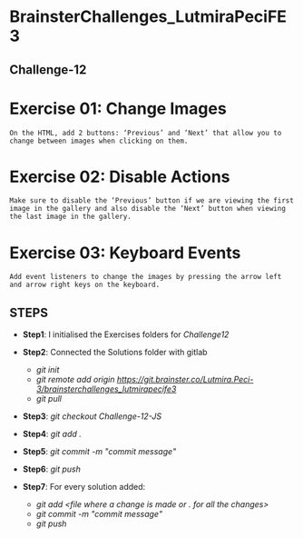 # BrainsterChallenges_LutmiraPeciFE3

## Challenge-12

# Exercise 01: Change Images

```
On the HTML, add 2 buttons: ‘Previous’ and ‘Next’ that allow you to change between images when clicking on them.
```

# Exercise 02: Disable Actions

```
Make sure to disable the ‘Previous’ button if we are viewing the first image in the gallery and also disable the ‘Next’ button when viewing the last image in the gallery.
```

# Exercise 03: Keyboard Events

```
Add event listeners to change the images by pressing the arrow left and arrow right keys on the keyboard.
```

## STEPS

- **Step1**: I initialised the Exercises folders for _Challenge12_

- **Step2**: Connected the Solutions folder with gitlab

  - _git init_
  - _git remote add origin https://git.brainster.co/Lutmira.Peci-3/brainsterchallenges_lutmirapecife3_
  - _git pull_

- **Step3**: _git checkout Challenge-12-JS_

- **Step4**: _git add ._

- **Step5**: _git commit -m "commit message"_

- **Step6**: _git push_

- **Step7**: For every solution added:

  - _git add <file where a change is made or . for all the changes>_
  - _git commit -m "commit message"_
  - _git push_
